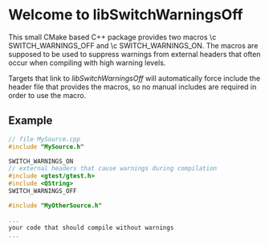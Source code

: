 # Welcome to libSwitchWarningsOff

This small CMake based C++ package provides two macros \c SWITCH_WARNINGS_OFF and \c SWITCH_WARNINGS_ON.
The macros are supposed to be used to suppress warnings from external headers that often occur when compiling
with high warning levels.

Targets that link to *libSwitchWarningsOff* will automatically force include the header file that provides the macros, so no
manual includes are required in order to use the macro.

## Example ##

```cpp
// file MySource.cpp
#include "MySource.h"

SWITCH_WARNINGS_ON
// external headers that cause warnings during compilation
#include <gtest/gtest.h>
#include <QString>
SWITCH_WARNINGS_OFF

#include "MyOtherSource.h"

...
your code that should compile without warnings
...


```
